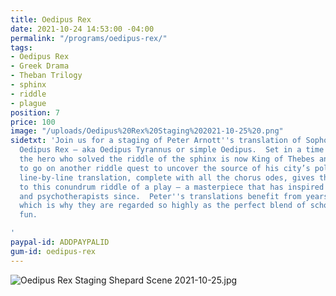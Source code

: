 ```yaml
---
title: Oedipus Rex
date: 2021-10-24 14:53:00 -04:00
permalink: "/programs/oedipus-rex/"
tags:
- Oedipus Rex
- Greek Drama
- Theban Trilogy
- sphinx
- riddle
- plague
position: 7
price: 100
image: "/uploads/Oedipus%20Rex%20Staging%202021-10-25%20.png"
sidetxt: 'Join us for a staging of Peter Arnott''s translation of Sophocles'' masterpiece
  Oedipus Rex – aka Oedipus Tyrannus or simple Oedipus.  Set in a time of plague,
  the hero who solved the riddle of the sphinx is now King of Thebes and is about
  to go on another riddle quest to uncover the source of his city’s pollution.  Peter’s
  line-by-line translation, complete with all the chorus odes, gives the fullest exposure
  to this conundrum riddle of a play – a masterpiece that has inspired thinkers, writers,
  and psychotherapists since.  Peter''s translations benefit from years of live performances,
  which is why they are regarded so highly as the perfect blend of scholarship and
  fun.

'
paypal-id: ADDPAYPALID
gum-id: oedipus-rex
---
```


![Oedipus Rex Staging Shepard Scene 2021-10-25.jpg](/uploads/Oedipus%20Rex%20Staging%20Shepard%20Scene%202021-10-25.jpg)
